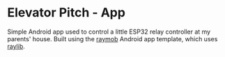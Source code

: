 # Elevator Pitch - App
Simple Android app used to control a little ESP32 relay controller at my parents' house.
Built using the [raymob](https://github.com/Bigfoot71/raymob/) Android app template, which uses [raylib](https://www.raylib.com/).
